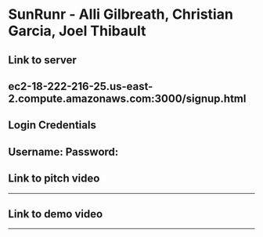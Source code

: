 # SunRunr - Alli Gilbreath, Christian Garcia, Joel Thibault
Link to server
----
ec2-18-222-216-25.us-east-2.compute.amazonaws.com:3000/signup.html
----
Login Credentials
----
Username:
Password:
----
Link to pitch video
----
----
Link to demo video
----
----
